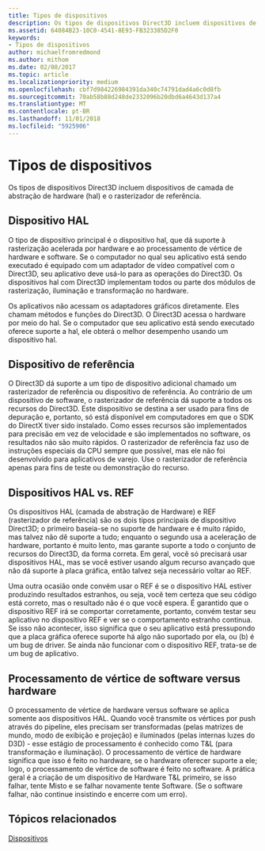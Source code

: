 ```yaml
---
title: Tipos de dispositivos
description: Os tipos de dispositivos Direct3D incluem dispositivos de camada de abstração de hardware (hal) e o rasterizador de referência.
ms.assetid: 64084B23-10C0-4541-8E93-FB323385D2F0
keywords:
- Tipos de dispositivos
author: michaelfromredmond
ms.author: mithom
ms.date: 02/08/2017
ms.topic: article
ms.localizationpriority: medium
ms.openlocfilehash: cbf7d984226984391da340c74791dad4a6c0d8fb
ms.sourcegitcommit: 70ab58b88d248de2332096b20dbd6a4643d137a4
ms.translationtype: MT
ms.contentlocale: pt-BR
ms.lasthandoff: 11/01/2018
ms.locfileid: "5925906"
---
```

# <a name="device-types"></a>Tipos de dispositivos


Os tipos de dispositivos Direct3D incluem dispositivos de camada de abstração de hardware (hal) e o rasterizador de referência.

## <a name="span-idhaldevicespanspan-idhaldevicespanspan-idhaldevicespanhal-device"></a><span id="HAL_Device"></span><span id="hal_device"></span><span id="HAL_DEVICE"></span>Dispositivo HAL


O tipo de dispositivo principal é o dispositivo hal, que dá suporte à rasterização acelerada por hardware e ao processamento de vértice de hardware e software. Se o computador no qual seu aplicativo está sendo executado é equipado com um adaptador de vídeo compatível com o Direct3D, seu aplicativo deve usá-lo para as operações do Direct3D. Os dispositivos hal com Direct3D implementam todos ou parte dos módulos de rasterização, iluminação e transformação no hardware.

Os aplicativos não acessam os adaptadores gráficos diretamente. Eles chamam métodos e funções do Direct3D. O Direct3D acessa o hardware por meio do hal. Se o computador que seu aplicativo está sendo executado oferece suporte a hal, ele obterá o melhor desempenho usando um dispositivo hal.

## <a name="span-idreferencedevicespanspan-idreferencedevicespanspan-idreferencedevicespanreference-device"></a><span id="Reference_Device"></span><span id="reference_device"></span><span id="REFERENCE_DEVICE"></span>Dispositivo de referência


O Direct3D dá suporte a um tipo de dispositivo adicional chamado um rasterizador de referência ou dispositivo de referência. Ao contrário de um dispositivo de software, o rasterizador de referência dá suporte a todos os recursos do Direct3D. Este dispositivo se destina a ser usado para fins de depuração e, portanto, só está disponível em computadores em que o SDK do DirectX tiver sido instalado. Como esses recursos são implementados para precisão em vez de velocidade e são implementados no software, os resultados não são muito rápidos. O rasterizador de referência faz uso de instruções especiais da CPU sempre que possível, mas ele não foi desenvolvido para aplicativos de varejo. Use o rasterizador de referência apenas para fins de teste ou demonstração do recurso.

## <a name="span-idhalvsrefspanspan-idhalvsrefspanspan-idhalvsrefspanhal-vs-ref-devices"></a><span id="HAL_vs_REF"></span><span id="hal_vs_ref"></span><span id="HAL_VS_REF"></span>Dispositivos HAL vs. REF


Os dispositivos HAL (camada de abstração de Hardware) e REF (rasterizador de referência) são os dois tipos principais de dispositivo Direct3D; o primeiro baseia-se no suporte de hardware e é muito rápido, mas talvez não dê suporte a tudo; enquanto o segundo usa a aceleração de hardware, portanto é muito lento, mas garante suporte a todo o conjunto de recursos do Direct3D, da forma correta. Em geral, você só precisará usar dispositivos HAL, mas se você estiver usando algum recurso avançado que não dá suporte à placa gráfica, então talvez seja necessário voltar ao REF.

Uma outra ocasião onde convém usar o REF é se o dispositivo HAL estiver produzindo resultados estranhos, ou seja, você tem certeza que seu código está correto, mas o resultado não é o que você espera. É garantido que o dispositivo REF irá se comportar corretamente, portanto, convém testar seu aplicativo no dispositivo REF e ver se o comportamento estranho continua. Se isso não acontecer, isso significa que o seu aplicativo está pressupondo que a placa gráfica oferece suporte há algo não suportado por ela, ou (b) é um bug de driver. Se ainda não funcionar com o dispositivo REF, trata-se de um bug de aplicativo.

## <a name="span-idhardwarevssoftwarespanspan-idhardwarevssoftwarespanspan-idhardwarevssoftwarespanhardware-vs-software-vertex-processing"></a><span id="Hardware_vs_Software"></span><span id="hardware_vs_software"></span><span id="HARDWARE_VS_SOFTWARE"></span>Processamento de vértice de software versus hardware


O processamento de vértice de hardware versus software se aplica somente aos dispositivos HAL. Quando você transmite os vértices por push através do pipeline, eles precisam ser transformadas (pelas matrizes de mundo, modo de exibição e projeção) e iluminados (pelas internas luzes do D3D) - esse estágio de processamento é conhecido como T&L (para transformação e iluminação). O processamento de vértice de hardware significa que isso é feito no hardware, se o hardware oferecer suporte a ele; logo, o processamento de vértice de software é feito no software. A prática geral é a criação de um dispositivo de Hardware T&L primeiro, se isso falhar, tente Misto e se falhar novamente tente Software. (Se o software falhar, não continue insistindo e encerre com um erro).

## <a name="span-idrelated-topicsspanrelated-topics"></a><span id="related-topics"></span>Tópicos relacionados


[Dispositivos](devices.md)

 

 




